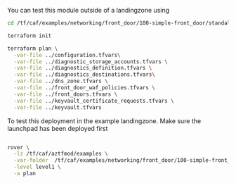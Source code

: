 You can test this module outside of a landingzone using

```bash
cd /tf/caf/examples/networking/front_door/100-simple-front_door/standalone/

terraform init

terraform plan \
  -var-file ../configuration.tfvars\
  -var-file ../diagnostic_storage_accounts.tfvars \
  -var-file ../diagnostics_definition.tfvars \
  -var-file ../diagnostics_destinations.tfvars\
  -var-file ../dns_zone.tfvars \
  -var-file ../front_door_waf_policies.tfvars \
  -var-file ../front_doors.tfvars \
  -var-file ../keyvault_certificate_requests.tfvars \
  -var-file ../keyvault.tfvars


```

To test this deployment in the example landingzone. Make sure the launchpad has been deployed first

```bash

rover \
  -lz /tf/caf/aztfmod/examples \
  -var-folder  /tf/caf/examples/networking/front_door/100-simple-front_door/ \
  -level level1 \
  -a plan

```